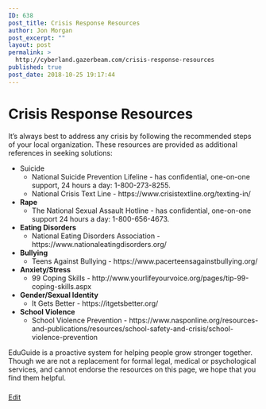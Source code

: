```yaml
---
ID: 638
post_title: Crisis Response Resources
author: Jon Morgan
post_excerpt: ""
layout: post
permalink: >
  http://cyberland.gazerbeam.com/crisis-response-resources
published: true
post_date: 2018-10-25 19:17:44
---
```

<h1>Crisis Response Resources</h1>
It’s always best to address any crisis by following the recommended steps of your local organization. These resources are provided as additional references in seeking solutions:
<ul>
 	<li>Suicide
<ul>
 	<li>National Suicide Prevention Lifeline - has confidential, one-on-one support, 24 hours a day: 1-800-273-8255.</li>
 	<li>National Crisis Text Line - https://www.crisistextline.org/texting-in/</li>
</ul>
</li>
 	<li><b>Rape</b>
<ul>
 	<li>The National Sexual Assault Hotline - has confidential, one-on-one support 24 hours a day: 1-800-656-4673.</li>
</ul>
</li>
 	<li><b>Eating Disorders</b>
<ul>
 	<li>National Eating Disorders Association - https://www.nationaleatingdisorders.org/</li>
</ul>
</li>
 	<li><b>Bullying</b>
<ul>
 	<li>Teens Against Bullying - https://www.pacerteensagainstbullying.org/</li>
</ul>
</li>
 	<li><b>Anxiety/Stress</b>
<ul>
 	<li>99 Coping Skills - http://www.yourlifeyourvoice.org/pages/tip-99-coping-skills.aspx</li>
</ul>
</li>
 	<li><b>Gender/Sexual Identity</b>
<ul>
 	<li>It Gets Better - https://itgetsbetter.org/</li>
</ul>
</li>
 	<li><b>School Violence</b>
<ul>
 	<li>School Violence Prevention - https://www.nasponline.org/resources-and-publications/resources/school-safety-and-crisis/school-violence-prevention</li>
</ul>
</li>
</ul>
EduGuide is a proactive system for helping people grow stronger together. Though we are not a replacement for formal legal, medical or psychological services, and cannot endorse the resources on this page, we hope that you find them helpful.

###

<a href="https://docs.google.com/document/d/1FE08iAFvFAdJ9Ad-4nuGmVCcE1ar9EWuOEqatVNSUI8/edit?usp=sharing">Edit</a>